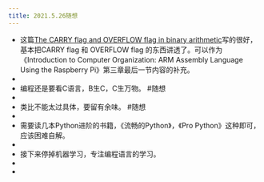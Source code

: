 ```yaml
---
title: 2021.5.26随想
---
```


- 这篇[The CARRY flag and OVERFLOW flag in binary arithmetic](http://teaching.idallen.com/dat2343/10f/notes/040_overflow.txt)写的很好，基本把CARRY flag 和 OVERFLOW flag 的东西讲透了。可以作为《Introduction to Computer Organization: ARM Assembly Language Using the Raspberry Pi》第三章最后一节内容的补充。
-
- 编程还是要看C语言，B生C，C生万物。 #随想
-
- 类比不能太过具体，要留有余味。 #随想
-
- 需要读几本Python进阶的书籍，《流畅的Python》，《Pro Python》这种即可，应该困难自解。
-
- 接下来停掉机器学习，专注编程语言的学习。
-
-
